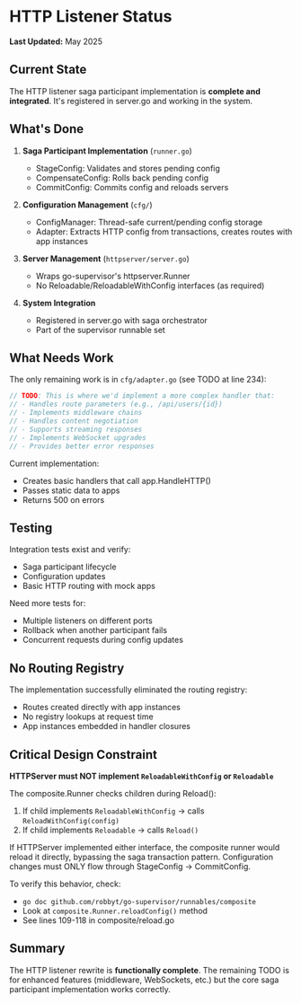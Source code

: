 # HTTP Listener Status

**Last Updated:** May 2025

## Current State

The HTTP listener saga participant implementation is **complete and integrated**. It's registered in server.go and working in the system.

## What's Done

1. **Saga Participant Implementation** (`runner.go`)
   - StageConfig: Validates and stores pending config
   - CompensateConfig: Rolls back pending config
   - CommitConfig: Commits config and reloads servers
   
2. **Configuration Management** (`cfg/`)
   - ConfigManager: Thread-safe current/pending config storage
   - Adapter: Extracts HTTP config from transactions, creates routes with app instances

3. **Server Management** (`httpserver/server.go`)
   - Wraps go-supervisor's httpserver.Runner
   - No Reloadable/ReloadableWithConfig interfaces (as required)

4. **System Integration**
   - Registered in server.go with saga orchestrator
   - Part of the supervisor runnable set

## What Needs Work

The only remaining work is in `cfg/adapter.go` (see TODO at line 234):

```go
// TODO: This is where we'd implement a more complex handler that:
// - Handles route parameters (e.g., /api/users/{id})
// - Implements middleware chains
// - Handles content negotiation
// - Supports streaming responses
// - Implements WebSocket upgrades
// - Provides better error responses
```

Current implementation:
- Creates basic handlers that call app.HandleHTTP()
- Passes static data to apps
- Returns 500 on errors

## Testing

Integration tests exist and verify:
- Saga participant lifecycle
- Configuration updates
- Basic HTTP routing with mock apps

Need more tests for:
- Multiple listeners on different ports
- Rollback when another participant fails
- Concurrent requests during config updates

## No Routing Registry

The implementation successfully eliminated the routing registry:
- Routes created directly with app instances
- No registry lookups at request time
- App instances embedded in handler closures

## Critical Design Constraint

**HTTPServer must NOT implement `ReloadableWithConfig` or `Reloadable`**

The composite.Runner checks children during Reload():
1. If child implements `ReloadableWithConfig` → calls `ReloadWithConfig(config)`
2. If child implements `Reloadable` → calls `Reload()`

If HTTPServer implemented either interface, the composite runner would reload it directly, bypassing the saga transaction pattern. Configuration changes must ONLY flow through StageConfig → CommitConfig.

To verify this behavior, check:
- `go doc github.com/robbyt/go-supervisor/runnables/composite`
- Look at `composite.Runner.reloadConfig()` method
- See lines 109-118 in composite/reload.go

## Summary

The HTTP listener rewrite is **functionally complete**. The remaining TODO is for enhanced features (middleware, WebSockets, etc.) but the core saga participant implementation works correctly.